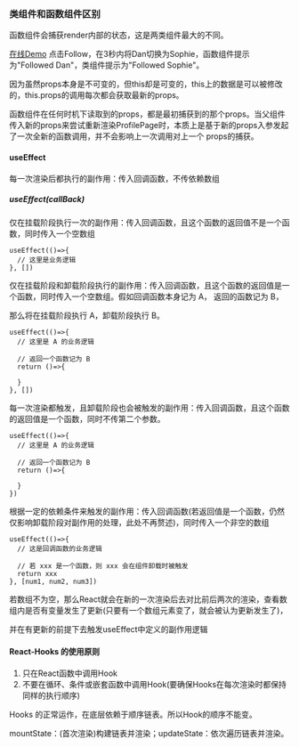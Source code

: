 ### 类组件和函数组件区别

函数组件会捕获render内部的状态，这是两类组件最大的不同。  

[在线Demo](https://codesandbox.io/s/pjqnl16lm7?file=/src/ProfilePageFunction.js:118-122) 点击Follow，在3秒内将Dan切换为Sophie，函数组件提示为"Followed Dan"，类组件提示为"Followed Sophie"。

因为虽然props本身是不可变的，但this却是可变的，this上的数据是可以被修改的，this.props的调用每次都会获取最新的props。

函数组件在任何时机下读取到的props，都是最初捕获到的那个props。当父组件传入新的props来尝试重新渲染ProfilePage时，本质上是基于新的props入参发起了一次全新的函数调用，并不会影响上一次调用对上一个 props的捕获。

#### useEffect

每一次渲染后都执行的副作用：传入回调函数，不传依赖数组	

##### useEffect(callBack)

仅在挂载阶段执行一次的副作用：传入回调函数，且这个函数的返回值不是一个函数，同时传入一个空数组

```react
useEffect(()=>{
  // 这里是业务逻辑 
}, [])
```
仅在挂载阶段和卸载阶段执行的副作用：传入回调函数，且这个函数的返回值是一个函数，同时传入一个空数组。假如回调函数本身记为 A， 返回的函数记为 B，

那么将在挂载阶段执行 A，卸载阶段执行 B。

```react
useEffect(()=>{
  // 这里是 A 的业务逻辑
  
  // 返回一个函数记为 B
  return ()=>{
    
  }
}, [])	
```
每一次渲染都触发，且卸载阶段也会被触发的副作用：传入回调函数，且这个函数的返回值是一个函数，同时不传第二个参数。
```react
useEffect(()=>{
  // 这里是 A 的业务逻辑
  
  // 返回一个函数记为 B
  return ()=>{
    
  }
})
```
根据一定的依赖条件来触发的副作用：传入回调函数(若返回值是一个函数，仍然仅影响卸载阶段对副作用的处理，此处不再赘述)，同时传入一个非空的数组

```react
useEffect(()=>{
  // 这是回调函数的业务逻辑 
  
  // 若 xxx 是一个函数，则 xxx 会在组件卸载时被触发
  return xxx
}, [num1, num2, num3])
```

若数组不为空，那么React就会在新的一次渲染后去对比前后两次的渲染，查看数组内是否有变量发生了更新(只要有一个数组元素变了，就会被认为更新发生了)，

并在有更新的前提下去触发useEffect中定义的副作用逻辑

#### React-Hooks 的使用原则 

1. 只在React函数中调用Hook
2. 不要在循环、条件或嵌套函数中调用Hook(要确保Hooks在每次渲染时都保持同样的执行顺序)

Hooks 的正常运作，在底层依赖于顺序链表。所以Hook的顺序不能变。

mountState：(首次渲染)构建链表并渲染；updateState：依次遍历链表并渲染。



